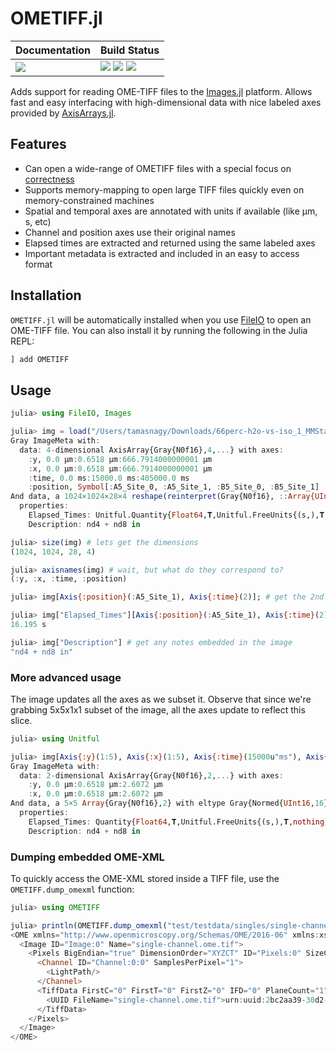 # OMETIFF.jl

| **Documentation**                 | **Build Status**                                              |
|:----------------------------------|:--------------------------------------------------------------|
| [![][docs-dev-img]][docs-dev-url] | [![][status-img]][status-url] [![][travis-img]][travis-url] [![][codecov-img]][codecov-url] |

Adds support for reading OME-TIFF files to the [Images.jl](https://github.com/JuliaImages/Images.jl)
platform. Allows fast and easy interfacing with high-dimensional data with nice
labeled axes provided by [AxisArrays.jl](https://github.com/JuliaImages/AxisArrays.jl).

## Features

- Can open a wide-range of OMETIFF files with a special focus on [correctness](https://github.com/tlnagy/OMETIFF.jl/blob/master/test/runtests.jl)
- Supports memory-mapping to open large TIFF files quickly even on
  memory-constrained machines
- Spatial and temporal axes are annotated with units if available (like μm, s, etc)
- Channel and position axes use their original names
- Elapsed times are extracted and returned using the same labeled axes
- Important metadata is extracted and included in an easy to access format

## Installation

`OMETIFF.jl` will be automatically installed when you use [FileIO](https://github.com/JuliaIO/FileIO.jl) to open an OME-TIFF file. You can also install it by running the following in the Julia REPL:

```julia
] add OMETIFF
```

## Usage

```julia
julia> using FileIO, Images

julia> img = load("/Users/tamasnagy/Downloads/66perc-h2o-vs-iso_1_MMStack.ome.tif")
Gray ImageMeta with:
  data: 4-dimensional AxisArray{Gray{N0f16},4,...} with axes:
    :y, 0.0 μm:0.6518 μm:666.7914000000001 μm
    :x, 0.0 μm:0.6518 μm:666.7914000000001 μm
    :time, 0.0 ms:15000.0 ms:405000.0 ms
    :position, Symbol[:A5_Site_0, :A5_Site_1, :B5_Site_0, :B5_Site_1]
And data, a 1024×1024×28×4 reshape(reinterpret(Gray{N0f16}, ::Array{UInt16,6}), 1024, 1024, 28, 4) with eltype Gray{Normed{UInt16,16}}
  properties:
    Elapsed_Times: Unitful.Quantity{Float64,𝐓,Unitful.FreeUnits{(s,),𝐓,nothing}}[2.525 s 3.35 s 5.638 s 6.534 s; 15.398 s 16.195 s 18.743 s 19.506 s; … ; 390.389 s 391.154 s 393.282 s 393.984 s; 405.391 s 406.13 s 408.316 s 409.101 s]
    Description: nd4 + nd8 in

julia> size(img) # lets get the dimensions
(1024, 1024, 28, 4)

julia> axisnames(img) # wait, but what do they correspond to?
(:y, :x, :time, :position)

julia> img[Axis{:position}(:A5_Site_1), Axis{:time}(2)]; # get the 2nd time point in position A5

julia> img["Elapsed_Times"][Axis{:position}(:A5_Site_1), Axis{:time}(2)] # get exact time when that slice was taken
16.195 s

julia> img["Description"] # get any notes embedded in the image
"nd4 + nd8 in"
```

### More advanced usage

The image updates all the axes as we subset it. Observe that since we're grabbing 5x5x1x1 subset of
the image, all the axes update to reflect this slice.

```julia
julia> using Unitful

julia> img[Axis{:y}(1:5), Axis{:x}(1:5), Axis{:time}(15000u"ms"), Axis{:position}(1)]
Gray ImageMeta with:
  data: 2-dimensional AxisArray{Gray{N0f16},2,...} with axes:
    :y, 0.0 μm:0.6518 μm:2.6072 μm
    :x, 0.0 μm:0.6518 μm:2.6072 μm
And data, a 5×5 Array{Gray{N0f16},2} with eltype Gray{Normed{UInt16,16}}
  properties:
    Elapsed_Times: Quantity{Float64,𝐓,Unitful.FreeUnits{(s,),𝐓,nothing}}[2.525 s 3.35 s 5.638 s 6.534 s; 15.398 s 16.195 s 18.743 s 19.506 s; … ; 390.389 s 391.154 s 393.282 s 393.984 s; 405.391 s 406.13 s 408.316 s 409.101 s]
    Description: nd4 + nd8 in
```

### Dumping embedded OME-XML

To quickly access the OME-XML stored inside a TIFF file, use the
`OMETIFF.dump_omexml` function:

```julia
julia> using OMETIFF

julia> println(OMETIFF.dump_omexml("test/testdata/singles/single-channel.ome.tif"))
<OME xmlns="http://www.openmicroscopy.org/Schemas/OME/2016-06" xmlns:xsi="http://www.w3.org/2001/XMLSchema-instance" Creator="OME Bio-Formats 5.2.2" UUID="urn:uuid:2bc2aa39-30d2-44ee-8399-c513492dd5de" xsi:schemaLocation="http://www.openmicroscopy.org/Schemas/OME/2016-06 http://www.openmicroscopy.org/Schemas/OME/2016-06/ome.xsd">
  <Image ID="Image:0" Name="single-channel.ome.tif">
    <Pixels BigEndian="true" DimensionOrder="XYZCT" ID="Pixels:0" SizeC="1" SizeT="1" SizeX="439" SizeY="167" SizeZ="1" Type="int8">
      <Channel ID="Channel:0:0" SamplesPerPixel="1">
        <LightPath/>
      </Channel>
      <TiffData FirstC="0" FirstT="0" FirstZ="0" IFD="0" PlaneCount="1">
        <UUID FileName="single-channel.ome.tif">urn:uuid:2bc2aa39-30d2-44ee-8399-c513492dd5de</UUID>
      </TiffData>
    </Pixels>
  </Image>
</OME>
```


[docs-dev-img]: https://img.shields.io/badge/docs-dev-blue.svg
[docs-dev-url]: https://tamasnagy.com/OMETIFF.jl/dev

[travis-img]: https://travis-ci.org/tlnagy/OMETIFF.jl.svg?branch=master
[travis-url]: https://travis-ci.org/tlnagy/OMETIFF.jl

[codecov-img]: https://codecov.io/gh/tlnagy/OMETIFF.jl/branch/master/graph/badge.svg
[codecov-url]: https://codecov.io/gh/tlnagy/OMETIFF.jl

[status-img]: https://www.repostatus.org/badges/latest/active.svg
[status-url]: https://www.repostatus.org/#active

